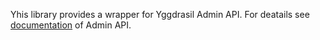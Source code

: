 Yhis library provides a wrapper for Yggdrasil Admin API.
For deatails see [documentation](https://yggdrasil-network.github.io/admin.html) of Admin API.
